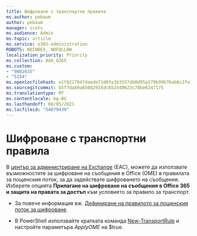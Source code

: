 ```yaml
---
title: Шифроване с транспортни правила
ms.author: pebaum
author: pebaum
manager: scotv
ms.audience: Admin
ms.topic: article
ms.service: o365-administration
ROBOTS: NOINDEX, NOFOLLOW
localization_priority: Priority
ms.collection: Adm_O365
ms.custom:
- "9002635"
- "5154"
ms.openlocfilehash: e1f8227047daede71d0fa3b3557db0d95a379b99b76ab0c2fe1d6ed8cc213d4a
ms.sourcegitcommit: b5f7da89a650d2915dc652449623c78be6247175
ms.translationtype: MT
ms.contentlocale: bg-BG
ms.lasthandoff: 08/05/2021
ms.locfileid: "54079439"
---
```

# <a name="encryption-with-transport-rules"></a>Шифроване с транспортни правила

В [център за администриране на Exchange](https://go.microsoft.com/fwlink/p/?linkid=834822) (EAC), можете да използвате възможностите за шифроване на съобщения в Office (OME) в правилата за пощенския поток, за да задействате шифроването на съобщения. Изберете опцията **Прилагане на шифроване на съобщения в Office 365 и защита на правата за достъп** към условието за правило за транспорт.

- За повече информация вж. [Дефиниране на правилото за пощенския поток за шифроване](https://docs.microsoft.com/microsoft-365/compliance/define-mail-flow-rules-to-encrypt-email).

- В PowerShell използвайте кратката команда [New-TransportRule](https://docs.microsoft.com/microsoft-365/compliance/define-mail-flow-rules-to-encrypt-email?view=o365-worldwide#use-exchange-online-powershell-to-create-a-mail-flow-rule-for-encrypting-email-messages-without-the-new-ome-capabilities) и настройте параметъра *ApplyOME* на $true.
